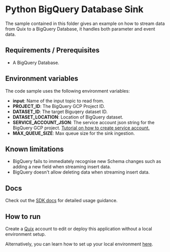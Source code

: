 # Python BigQuery Database Sink

The sample contained in this folder gives an example on how to stream data from Quix to a BigQuery Database, it handles both parameter and event data.

## Requirements / Prerequisites
 - A BigQuery Database.

## Environment variables

The code sample uses the following environment variables:

- **input**: Name of the input topic to read from.
- **PROJECT_ID**: The BigQuery GCP Project ID.
- **DATASET_ID**: The target Biguqery dataset ID.
- **DATASET_LOCATION**: Location of BigQuery dataset.
- **SERVICE_ACCOUNT_JSON**: The service account json string for the BigQuery GCP project. [Tutorial on how to create service account.](https://cloud.google.com/iam/docs/creating-managing-service-accounts#iam-service-accounts-create-console)
- **MAX_QUEUE_SIZE**: Max queue size for the sink ingestion.

## Known limitations 
- BigQuery fails to immediately recognise new Schema changes such as adding a new field when streaming insert data.
- BigQuery doesn't allow deleting data when streaming insert data.


## Docs

Check out the [SDK docs](https://quix.io/docs/sdk/introduction.html) for detailed usage guidance.

## How to run
Create a [Quix](https://portal.platform.quix.ai/self-sign-up?xlink=github) account to edit or deploy this application without a local environment setup.

Alternatively, you can learn how to set up your local environment [here](https://quix.io/docs/sdk/python-setup.html).


